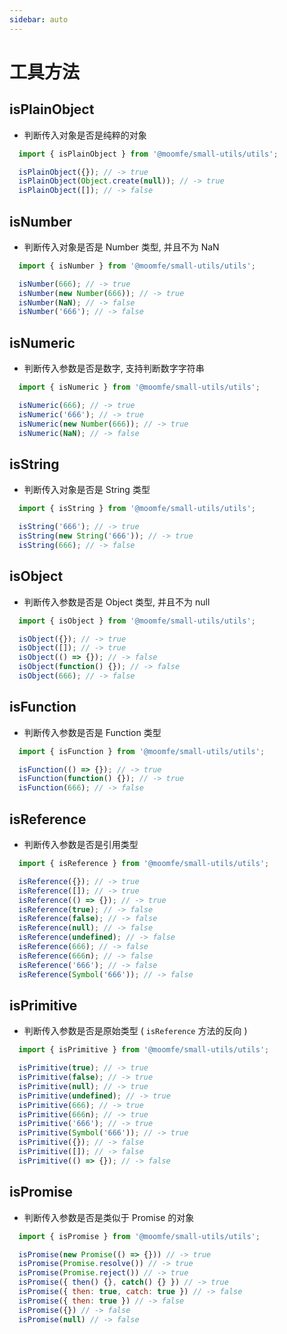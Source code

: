 ```yaml
---
sidebar: auto
---
```


# 工具方法

## isPlainObject
- 判断传入对象是否是纯粹的对象
```js
  import { isPlainObject } from '@moomfe/small-utils/utils';

  isPlainObject({}); // -> true
  isPlainObject(Object.create(null)); // -> true
  isPlainObject([]); // -> false
```

## isNumber
- 判断传入对象是否是 Number 类型, 并且不为 NaN
```js
  import { isNumber } from '@moomfe/small-utils/utils';

  isNumber(666); // -> true
  isNumber(new Number(666)); // -> true
  isNumber(NaN); // -> false
  isNumber('666'); // -> false
```

## isNumeric
- 判断传入参数是否是数字, 支持判断数字字符串
```js
  import { isNumeric } from '@moomfe/small-utils/utils';

  isNumeric(666); // -> true
  isNumeric('666'); // -> true
  isNumeric(new Number(666)); // -> true
  isNumeric(NaN); // -> false
```

## isString
- 判断传入对象是否是 String 类型
```js
  import { isString } from '@moomfe/small-utils/utils';

  isString('666'); // -> true
  isString(new String('666')); // -> true
  isString(666); // -> false
```

## isObject
- 判断传入参数是否是 Object 类型, 并且不为 null
```js
  import { isObject } from '@moomfe/small-utils/utils';

  isObject({}); // -> true
  isObject([]); // -> true
  isObject(() => {}); // -> false
  isObject(function() {}); // -> false
  isObject(666); // -> false
```

## isFunction
  - 判断传入参数是否是 Function 类型
```js
  import { isFunction } from '@moomfe/small-utils/utils';

  isFunction(() => {}); // -> true
  isFunction(function() {}); // -> true
  isFunction(666); // -> false
```

## isReference
- 判断传入参数是否是引用类型
```js
  import { isReference } from '@moomfe/small-utils/utils';

  isReference({}); // -> true
  isReference([]); // -> true
  isReference(() => {}); // -> true
  isReference(true); // -> false
  isReference(false); // -> false
  isReference(null); // -> false
  isReference(undefined); // -> false
  isReference(666); // -> false
  isReference(666n); // -> false
  isReference('666'); // -> false
  isReference(Symbol('666')); // -> false
```

## isPrimitive
- 判断传入参数是否是原始类型 ( `isReference` 方法的反向 )
```js
  import { isPrimitive } from '@moomfe/small-utils/utils';

  isPrimitive(true); // -> true
  isPrimitive(false); // -> true
  isPrimitive(null); // -> true
  isPrimitive(undefined); // -> true
  isPrimitive(666); // -> true
  isPrimitive(666n); // -> true
  isPrimitive('666'); // -> true
  isPrimitive(Symbol('666')); // -> true
  isPrimitive({}); // -> false
  isPrimitive([]); // -> false
  isPrimitive(() => {}); // -> false
```

## isPromise
- 判断传入参数是否是类似于 Promise 的对象
```js
  import { isPromise } from '@moomfe/small-utils/utils';

  isPromise(new Promise(() => {})) // -> true
  isPromise(Promise.resolve()) // -> true
  isPromise(Promise.reject()) // -> true
  isPromise({ then() {}, catch() {} }) // -> true
  isPromise({ then: true, catch: true }) // -> false
  isPromise({ then: true }) // -> false
  isPromise({}) // -> false
  isPromise(null) // -> false
```